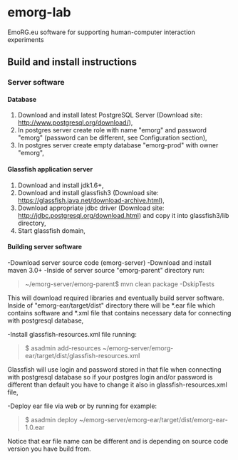 # emorg-lab #
EmoRG.eu software for supporting human-computer interaction experiments

## Build and install instructions ##

### Server software ###

#### Database ####
1. Download and install latest PostgreSQL Server (Download site: http://www.postgresql.org/download/),
2. In postgres server create role with name "emorg" and password "emorg" (password can be different, see Configuration section),
3. In postgres server create empty database "emorg-prod" with owner "emorg",

#### Glassfish application server ####
1. Download and install jdk1.6+,
2. Download and install glassfish3 (Download site: https://glassfish.java.net/download-archive.html),
3. Download appropriate jdbc driver (Download site: http://jdbc.postgresql.org/download.html) and copy it into glassfish3/lib directory,
4. Start glassfish domain,

#### Building server software ####
-Download server source code (emorg-server)
-Download and install maven 3.0+
-Inside of server source "emorg-parent" directory run:
> ~/emorg-server/emorg-parent$ mvn clean package -DskipTests

This will download required libraries and eventually build server software. Inside of "emorg-ear/target/dist" directory
there will be *.ear file which contains software and *.xml file that contains necessary data for connecting with
postgresql database,

-Install glassfish-resources.xml file running:
> $ asadmin add-resources ~/emorg-server/emorg-ear/target/dist/glassfish-resources.xml

Glassfish will use login and password stored in that file when connecting with postgresql database so if your postgres
login and/or password is different than default you have to change it also in glassfish-resources.xml file,

-Deploy ear file via web or by running for example:
> $ asadmin deploy ~/emorg-server/emorg-ear/target/dist/emorg-ear-1.0.ear

Notice that ear file name can be different and is depending on source code version you have build from.